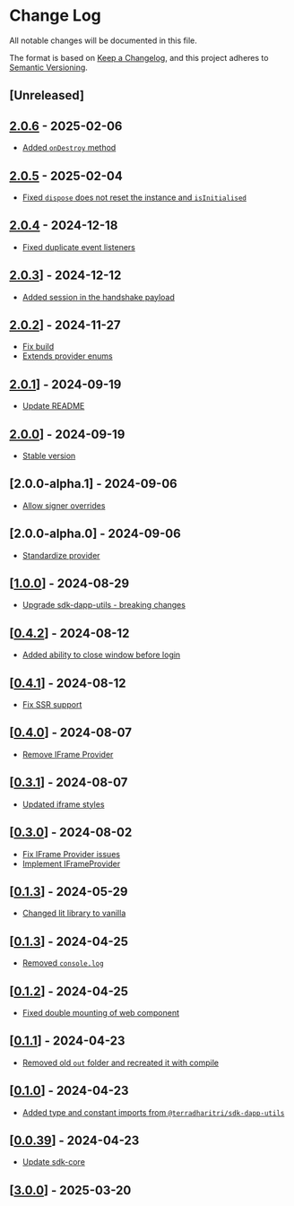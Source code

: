 # Change Log

All notable changes will be documented in this file.

The format is based on [Keep a Changelog](https://keepachangelog.com/en/1.0.0/),
and this project adheres to [Semantic Versioning](https://semver.org/spec/v2.0.0.html).

## [Unreleased]

## [2.0.6](https://github.com/TerraDharitri/drt-sdk-js-web-wallet-cross-window-provider/pull/81) - 2025-02-06

- [Added `onDestroy` method](https://github.com/TerraDharitri/drt-sdk-js-web-wallet-cross-window-provider/pull/80)

## [2.0.5](https://github.com/TerraDharitri/drt-sdk-js-web-wallet-cross-window-provider/pull/79) - 2025-02-04

- [Fixed `dispose` does not reset the instance and `isInitialised`](https://github.com/TerraDharitri/drt-sdk-js-web-wallet-cross-window-provider/pull/78)

## [2.0.4](https://github.com/TerraDharitri/drt-sdk-js-web-wallet-cross-window-provider/pull/76) - 2024-12-18

- [Fixed duplicate event listeners](https://github.com/TerraDharitri/drt-sdk-js-web-wallet-cross-window-provider/pull/75)

## [2.0.3](https://github.com/TerraDharitri/drt-sdk-js-web-wallet-cross-window-provider/pull/74)] - 2024-12-12

- [Added session in the handshake payload](https://github.com/TerraDharitri/drt-sdk-js-web-wallet-cross-window-provider/pull/73)

## [2.0.2](https://github.com/TerraDharitri/drt-sdk-js-web-wallet-cross-window-provider/pull/70)] - 2024-11-27

- [Fix build](https://github.com/TerraDharitri/drt-sdk-js-web-wallet-cross-window-provider/pull/71)
- [Extends provider enums](https://github.com/TerraDharitri/drt-sdk-js-web-wallet-cross-window-provider/pull/69)

## [2.0.1](https://github.com/TerraDharitri/drt-sdk-js-web-wallet-cross-window-provider/pull/68)] - 2024-09-19

- [Update README](https://github.com/TerraDharitri/drt-sdk-js-web-wallet-cross-window-provider/pull/55)

## [2.0.0](https://github.com/TerraDharitri/drt-sdk-js-web-wallet-cross-window-provider/pull/67)] - 2024-09-19

- [Stable version](https://github.com/TerraDharitri/drt-sdk-js-web-wallet-cross-window-provider/pull/66)

## [2.0.0-alpha.1] - 2024-09-06

- [Allow signer overrides](https://github.com/TerraDharitri/drt-sdk-js-web-wallet-cross-window-provider/commit/7fe6c7167588e7d58e291f6d978701bb1ad8d59a)

## [2.0.0-alpha.0] - 2024-09-06

- [Standardize provider](https://github.com/TerraDharitri/drt-sdk-js-web-wallet-cross-window-provider/pull/65)

## [[1.0.0](https://github.com/TerraDharitri/drt-sdk-js-web-wallet-cross-window-provider/pull/61)] - 2024-08-29

- [Upgrade sdk-dapp-utils - breaking changes](https://github.com/TerraDharitri/drt-sdk-js-web-wallet-cross-window-provider/pull/60)

## [[0.4.2](https://github.com/TerraDharitri/drt-sdk-js-web-wallet-cross-window-provider/pull/59)] - 2024-08-12

- [Added ability to close window before login](https://github.com/TerraDharitri/drt-sdk-js-web-wallet-cross-window-provider/pull/58)

## [[0.4.1](https://github.com/TerraDharitri/drt-sdk-js-web-wallet-cross-window-provider/pull/57)] - 2024-08-12

- [Fix SSR support](https://github.com/TerraDharitri/drt-sdk-js-web-wallet-cross-window-provider/pull/56)

## [[0.4.0](https://github.com/TerraDharitri/drt-sdk-js-web-wallet-cross-window-provider/pull/54)] - 2024-08-07

- [Remove IFrame Provider](https://github.com/TerraDharitri/drt-sdk-js-web-wallet-cross-window-provider/pull/53)

## [[0.3.1](https://github.com/TerraDharitri/drt-sdk-js-web-wallet-cross-window-provider/pull/52)] - 2024-08-07

- [Updated iframe styles](https://github.com/TerraDharitri/drt-sdk-js-web-wallet-cross-window-provider/pull/50)

## [[0.3.0](https://github.com/TerraDharitri/drt-sdk-js-web-wallet-cross-window-provider/pull/48)] - 2024-08-02

- [Fix IFrame Provider issues](https://github.com/TerraDharitri/drt-sdk-js-web-wallet-cross-window-provider/pull/47)
- [Implement IFrameProvider](https://github.com/TerraDharitri/drt-sdk-js-web-wallet-cross-window-provider/pull/46)

## [[0.1.3](https://github.com/TerraDharitri/drt-sdk-js-web-wallet-cross-window-provider/pull/45)] - 2024-05-29

- [Changed lit library to vanilla](https://github.com/TerraDharitri/drt-sdk-js-web-wallet-cross-window-provider/pull/44)

## [[0.1.3](https://github.com/TerraDharitri/drt-sdk-js-web-wallet-cross-window-provider/pull/42)] - 2024-04-25

- [Removed `console.log`](https://github.com/TerraDharitri/drt-sdk-js-web-wallet-cross-window-provider/pull/41)

## [[0.1.2](https://github.com/TerraDharitri/drt-sdk-js-web-wallet-cross-window-provider/pull/40)] - 2024-04-25

- [Fixed double mounting of web component](https://github.com/TerraDharitri/drt-sdk-js-web-wallet-cross-window-provider/pull/39)

## [[0.1.1](https://github.com/TerraDharitri/drt-sdk-js-web-wallet-cross-window-provider/pull/38)] - 2024-04-23

- [Removed old `out` folder and recreated it with compile](https://github.com/TerraDharitri/drt-sdk-js-web-wallet-cross-window-provider/pull/38)

## [[0.1.0](https://github.com/TerraDharitri/drt-sdk-js-web-wallet-cross-window-provider/pull/37)] - 2024-04-23

- [Added type and constant imports from `@terradharitri/sdk-dapp-utils`](https://github.com/TerraDharitri/drt-sdk-js-web-wallet-cross-window-provider/pull/34)

## [[0.0.39](https://github.com/TerraDharitri/drt-sdk-js-web-wallet-cross-window-provider/pull/33)] - 2024-04-23

- [Update sdk-core](https://github.com/TerraDharitri/drt-sdk-js-web-wallet-cross-window-provider/pull/82)

## [[3.0.0](https://github.com/TerraDharitri/drt-sdk-js-web-wallet-cross-window-provider/pull/82)] - 2025-03-20
